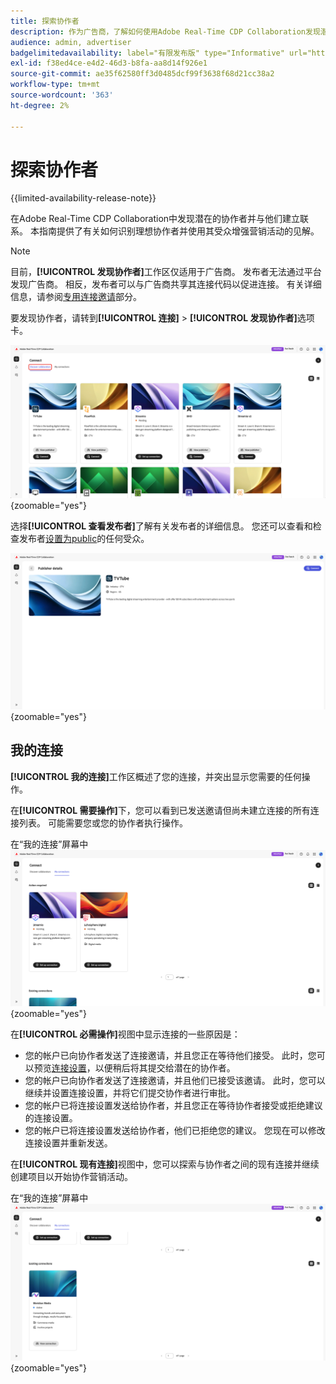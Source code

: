 ```yaml
---
title: 探索协作者
description: 作为广告商，了解如何使用Adobe Real-Time CDP Collaboration发现潜在的协作者
audience: admin, advertiser
badgelimitedavailability: label="有限发布版" type="Informative" url="https://helpx.adobe.com/legal/product-descriptions/real-time-customer-data-platform-collaboration.html newtab=true"
exl-id: f38ed4ce-e4d2-46d3-b8fa-aa8d14f926e1
source-git-commit: ae35f62580ff3d0485dcf99f3638f68d21cc38a2
workflow-type: tm+mt
source-wordcount: '363'
ht-degree: 2%

---
```


# 探索协作者

{{limited-availability-release-note}}

在Adobe Real-Time CDP Collaboration中发现潜在的协作者并与他们建立联系。 本指南提供了有关如何识别理想协作者并使用其受众增强营销活动的见解。

>[!NOTE]
>
>目前，**[!UICONTROL 发现协作者]**&#x200B;工作区仅适用于广告商。 发布者无法通过平台发现广告商。 相反，发布者可以与广告商共享其连接代码以促进连接。 有关详细信息，请参阅[专用连接邀请](./establishing-connections.md#private-connection-invite)部分。

要发现协作者，请转到&#x200B;**[!UICONTROL 连接]** > **[!UICONTROL 发现协作者]**&#x200B;选项卡。

![[!UICONTROL 连接]工作区中的[!UICONTROL 发现协作者]仪表板。](/help/assets/connect/discover-collaborators/discover-collaborators.png){zoomable="yes"}

选择&#x200B;**[!UICONTROL 查看发布者]**&#x200B;了解有关发布者的详细信息。 您还可以查看和检查发布者[设置为public](/help/guide/setup/onboard-audiences.md#metadata-visibility)的任何受众。

![单个发布者的详细信息](/help/assets/connect/discover-collaborators/view-publisher-profile.png){zoomable="yes"}

## 我的连接

**[!UICONTROL 我的连接]**&#x200B;工作区概述了您的连接，并突出显示您需要的任何操作。

在&#x200B;**[!UICONTROL 需要操作]**&#x200B;下，您可以看到已发送邀请但尚未建立连接的所有连接列表。 可能需要您或您的协作者执行操作。

在“我的连接”屏幕中![需要执行操作的视图](/help/assets/connect/discover-collaborators/action-required-view.png){zoomable="yes"}

在&#x200B;**[!UICONTROL 必需操作]**&#x200B;视图中显示连接的一些原因是：

* 您的帐户已向协作者发送了连接邀请，并且您正在等待他们接受。 此时，您可以预览[连接设置](/help/guide/glossary.md#connection-settings)，以便稍后将其提交给潜在的协作者。
* 您的帐户已向协作者发送了连接邀请，并且他们已接受该邀请。 此时，您可以继续并设置连接设置，并将它们提交协作者进行审批。
* 您的帐户已将连接设置发送给协作者，并且您正在等待协作者接受或拒绝建议的连接设置。
* 您的帐户已将连接设置发送给协作者，他们已拒绝您的建议。 您现在可以修改连接设置并重新发送。

在&#x200B;**[!UICONTROL 现有连接]**&#x200B;视图中，您可以探索与协作者之间的现有连接并继续创建项目以开始协作营销活动。

在“我的连接”屏幕中![现有连接视图](/help/assets/connect/discover-collaborators/existing-connections-view.png){zoomable="yes"}

